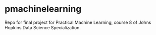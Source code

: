 pmachinelearning
================

Repo for final project for Practical Machine Learning, course 8 of Johns Hopkins Data Science Specialization.
